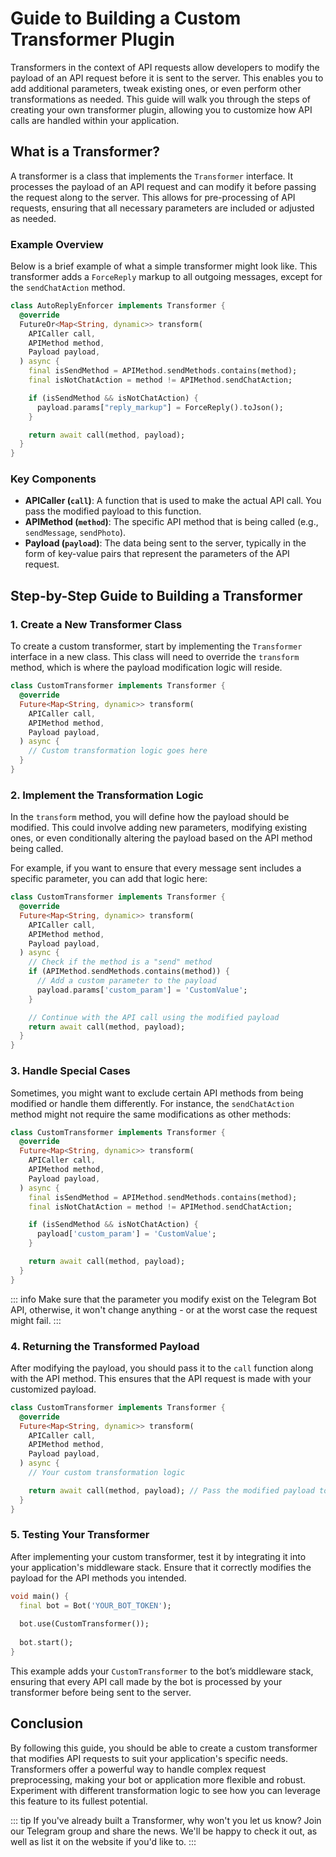 # Guide to Building a Custom Transformer Plugin

Transformers in the context of API requests allow developers to modify the payload of an API request before it is sent to the server. This enables you to add additional parameters, tweak existing ones, or even perform other transformations as needed. This guide will walk you through the steps of creating your own transformer plugin, allowing you to customize how API calls are handled within your application.

## What is a Transformer?

A transformer is a class that implements the `Transformer` interface. It processes the payload of an API request and can modify it before passing the request along to the server. This allows for pre-processing of API requests, ensuring that all necessary parameters are included or adjusted as needed.

### Example Overview

Below is a brief example of what a simple transformer might look like. This transformer adds a `ForceReply` markup to all outgoing messages, except for the `sendChatAction` method.

```dart
class AutoReplyEnforcer implements Transformer {
  @override
  FutureOr<Map<String, dynamic>> transform(
    APICaller call,
    APIMethod method,
    Payload payload,
  ) async {
    final isSendMethod = APIMethod.sendMethods.contains(method);
    final isNotChatAction = method != APIMethod.sendChatAction;

    if (isSendMethod && isNotChatAction) {
      payload.params["reply_markup"] = ForceReply().toJson();
    }

    return await call(method, payload);
  }
}
```

### Key Components

- **APICaller (`call`)**: A function that is used to make the actual API call. You pass the modified payload to this function.
- **APIMethod (`method`)**: The specific API method that is being called (e.g., `sendMessage`, `sendPhoto`).
- **Payload (`payload`)**: The data being sent to the server, typically in the form of key-value pairs that represent the parameters of the API request.

## Step-by-Step Guide to Building a Transformer

### 1. Create a New Transformer Class

To create a custom transformer, start by implementing the `Transformer` interface in a new class. This class will need to override the `transform` method, which is where the payload modification logic will reside.

```dart
class CustomTransformer implements Transformer {
  @override
  Future<Map<String, dynamic>> transform(
    APICaller call,
    APIMethod method,
    Payload payload,
  ) async {
    // Custom transformation logic goes here
  }
}
```

### 2. Implement the Transformation Logic

In the `transform` method, you will define how the payload should be modified. This could involve adding new parameters, modifying existing ones, or even conditionally altering the payload based on the API method being called.

For example, if you want to ensure that every message sent includes a specific parameter, you can add that logic here:

```dart
class CustomTransformer implements Transformer {
  @override
  Future<Map<String, dynamic>> transform(
    APICaller call,
    APIMethod method,
    Payload payload,
  ) async {
    // Check if the method is a "send" method
    if (APIMethod.sendMethods.contains(method)) {
      // Add a custom parameter to the payload
      payload.params['custom_param'] = 'CustomValue';
    }

    // Continue with the API call using the modified payload
    return await call(method, payload);
  }
}
```

### 3. Handle Special Cases

Sometimes, you might want to exclude certain API methods from being modified or handle them differently. For instance, the `sendChatAction` method might not require the same modifications as other methods:

```dart
class CustomTransformer implements Transformer {
  @override
  Future<Map<String, dynamic>> transform(
    APICaller call,
    APIMethod method,
    Payload payload,
  ) async {
    final isSendMethod = APIMethod.sendMethods.contains(method);
    final isNotChatAction = method != APIMethod.sendChatAction;

    if (isSendMethod && isNotChatAction) {
      payload['custom_param'] = 'CustomValue';
    }

    return await call(method, payload);
  }
}
```

::: info
Make sure that the parameter you modify exist on the Telegram Bot API, otherwise, it won't change anything - or at the worst case the request might fail.
:::


### 4. Returning the Transformed Payload

After modifying the payload, you should pass it to the `call` function along with the API method. This ensures that the API request is made with your customized payload.

```dart
class CustomTransformer implements Transformer {
  @override
  Future<Map<String, dynamic>> transform(
    APICaller call,
    APIMethod method,
    Payload payload,
  ) async {
    // Your custom transformation logic

    return await call(method, payload); // Pass the modified payload to the API
  }
}
```

### 5. Testing Your Transformer

After implementing your custom transformer, test it by integrating it into your application's middleware stack. Ensure that it correctly modifies the payload for the API methods you intended.

```dart
void main() {
  final bot = Bot('YOUR_BOT_TOKEN');
  
  bot.use(CustomTransformer());
  
  bot.start();
}
```

This example adds your `CustomTransformer` to the bot’s middleware stack, ensuring that every API call made by the bot is processed by your transformer before being sent to the server.

## Conclusion

By following this guide, you should be able to create a custom transformer that modifies API requests to suit your application's specific needs. Transformers offer a powerful way to handle complex request preprocessing, making your bot or application more flexible and robust. Experiment with different transformation logic to see how you can leverage this feature to its fullest potential.

::: tip
If you've already built a Transformer, why won't you let us know? Join our Telegram group and share the news. We'll be happy to check it out, as well as list it on the website if you'd like to.
:::